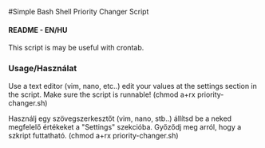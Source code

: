 #Simple Bash Shell Priority Changer Script

#### README - EN/HU

This script is may be useful with crontab.

### Usage/Használat
Use a text editor (vim, nano, etc..) edit your values at the settings section in the script.
Make sure the script is runnable! (chmod a+rx priority-changer.sh)

Használj egy szövegszerkesztőt (vim, nano, stb..) állítsd be a neked megfelelő értékeket a "Settings" szekcióba.
Győződj meg arról, hogy a szkript futtatható. (chmod a+rx priority-changer.sh)

